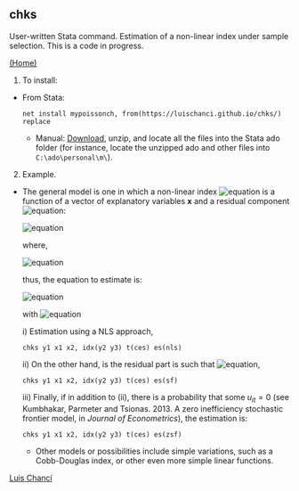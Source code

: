 
## chks

User-written Stata command. Estimation of a non-linear index under sample selection. This is a code in progress.

<a href="https://luischanci.github.io">(Home)</a>

1. To install:
  - From Stata:

    `net install mypoissonch, from(https://luischanci.github.io/chks/) replace`

    - Manual: <a href="https://github.com/luischanci/chks/zipball/master">Download</a>, unzip, and locate all the files into the Stata ado folder (for instance, locate the unzipped ado and other files into `C:\ado\personal\m\`).


2. Example.

  - The general model is one in which a non-linear index ![equation](https://latex.codecogs.com/gif.latex?\eta) is a function of a vector of explanatory variables **x** and a residual component ![equation](https://latex.codecogs.com/gif.latex?\epsilon):

    ![equation](https://latex.codecogs.com/gif.latex?log(\eta)_{it}=\mathbf{x}_{it}\mathbf{\beta'}&plus;\epsilon_{it})

    where,

    ![equation](https://latex.codecogs.com/gif.latex?\eta=\left(\sum{\delta_mY_m^\rho}\right)^{1/\rho})

    thus, the equation to estimate is:

    ![equation](https://latex.codecogs.com/gif.latex?log(Y_1)_{it}=-(1/\rho)*log\left(1&plus;\sum_{m\neq1}{\delta_m*(Y_m^{*\rho}-1)}\right)&plus;\mathbf{x}_{it}\mathbf{\beta'}&plus;\epsilon_{it})

    with ![equation](https://latex.codecogs.com/gif.latex?Y_m^{*}=Y_m/Y_1)

      i) Estimation using a NLS approach,

      `chks y1 x1 x2, idx(y2 y3) t(ces) es(nls)`

      ii) On the other hand, is the residual part is such that ![equation](https://latex.codecogs.com/gif.latex?\epsilon_{it}=v_{it}-u_{it},&space;with,&space;v_{it}\sim\mathcal{N}(0,\sigma^2_v),&space;and,&space;u_{it}\sim\mathcal{N}^&plus;(0,\sigma^2_u)),

      `chks y1 x1 x2, idx(y2 y3) t(ces) es(sf)`

      iii) Finally, if in addition to (ii), there is a probability that some $u_{it}=0$ (see Kumbhakar, Parmeter and Tsionas. 2013. A zero inefficiency stochastic frontier model, in _Journal of Econometrics_), the estimation is:

      `chks y1 x1 x2, idx(y2 y3) t(ces) es(zsf)`

    - Other models or possibilities include simple variations, such as a Cobb-Douglas index, or other even more simple linear functions.



<a href="https://luischanci.github.io">Luis Chancí</a>
